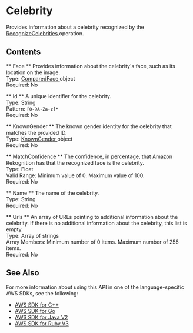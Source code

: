 # Celebrity<a name="API_Celebrity"></a>

Provides information about a celebrity recognized by the [ RecognizeCelebrities ](API_RecognizeCelebrities.md) operation\.

## Contents<a name="API_Celebrity_Contents"></a>

 ** Face **   <a name="rekognition-Type-Celebrity-Face"></a>
Provides information about the celebrity's face, such as its location on the image\.  
Type: [ ComparedFace ](API_ComparedFace.md) object  
Required: No

 ** Id **   <a name="rekognition-Type-Celebrity-Id"></a>
A unique identifier for the celebrity\.   
Type: String  
Pattern: `[0-9A-Za-z]*`   
Required: No

 ** KnownGender **   <a name="rekognition-Type-Celebrity-KnownGender"></a>
The known gender identity for the celebrity that matches the provided ID\.  
Type: [ KnownGender ](API_KnownGender.md) object  
Required: No

 ** MatchConfidence **   <a name="rekognition-Type-Celebrity-MatchConfidence"></a>
The confidence, in percentage, that Amazon Rekognition has that the recognized face is the celebrity\.  
Type: Float  
Valid Range: Minimum value of 0\. Maximum value of 100\.  
Required: No

 ** Name **   <a name="rekognition-Type-Celebrity-Name"></a>
The name of the celebrity\.  
Type: String  
Required: No

 ** Urls **   <a name="rekognition-Type-Celebrity-Urls"></a>
An array of URLs pointing to additional information about the celebrity\. If there is no additional information about the celebrity, this list is empty\.  
Type: Array of strings  
Array Members: Minimum number of 0 items\. Maximum number of 255 items\.  
Required: No

## See Also<a name="API_Celebrity_SeeAlso"></a>

For more information about using this API in one of the language\-specific AWS SDKs, see the following:
+  [ AWS SDK for C\+\+](https://docs.aws.amazon.com/goto/SdkForCpp/rekognition-2016-06-27/Celebrity) 
+  [ AWS SDK for Go](https://docs.aws.amazon.com/goto/SdkForGoV1/rekognition-2016-06-27/Celebrity) 
+  [ AWS SDK for Java V2](https://docs.aws.amazon.com/goto/SdkForJavaV2/rekognition-2016-06-27/Celebrity) 
+  [ AWS SDK for Ruby V3](https://docs.aws.amazon.com/goto/SdkForRubyV3/rekognition-2016-06-27/Celebrity) 